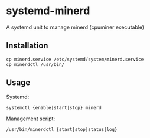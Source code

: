 # systemd-minerd

A systemd unit to manage minerd (cpuminer executable)

## Installation

    cp minerd.service /etc/systemd/system/minerd.service
    cp minerdctl /usr/bin/
    
## Usage

Systemd:

    systemctl {enable|start|stop} minerd
    
Management script:

    /usr/bin/minerdctl {start|stop|status|log}
